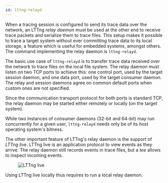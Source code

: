 ```yaml
---
id: lttng-relayd
---
```


When a tracing session is configured to send its trace data over the
network, an LTTng _relay daemon_ must be used at the other end to
receive trace packets and serialize them to trace files. This setup
makes it possible to trace a target system without ever committing trace
data to its local storage, a feature which is useful for embedded
systems, amongst others. The command implementing the relay daemon
is `lttng-relayd`.

The basic use case of `lttng-relayd` is to transfer trace data received
over the network to trace files on the local file system. The relay
daemon must listen on two TCP ports to achieve this: one control port,
used by the target session daemon, and one data port, used by the
target consumer daemon. The relay and session daemons agree on common
default ports when custom ones are not specified.

Since the communication transport protocol for both ports is standard
TCP, the relay daemon may be started either remotely or locally (on the
target system).

While two instances of consumer daemons (32-bit and 64-bit) may run
concurrently for a given user, `lttng-relayd` needs only be of its
host operating system's bitness.

The other important feature of LTTng's relay daemon is the support of
_LTTng live_. LTTng live is an application protocol to view events as
they arrive. The relay daemon still records events in trace files,
but a _tee_ allows to inspect incoming events.

<figure class="img img-100">
<img src="/images/docs26/lttng-live.png" alt="LTTng live">
</figure>

Using LTTng live
locally thus requires to run a local relay daemon.
